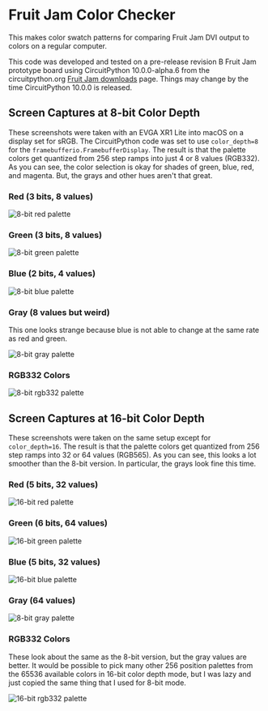 <!-- SPDX-License-Identifier: MIT -->
<!-- SPDX-FileCopyrightText: Copyright 2025 Sam Blenny -->
# Fruit Jam Color Checker

This makes color swatch patterns for comparing Fruit Jam DVI output to colors
on a regular computer.

This code was developed and tested on a pre-release revision B Fruit Jam
prototype board using CircuitPython 10.0.0-alpha.6 from the circuitpython.org
[Fruit Jam downloads](https://circuitpython.org/board/adafruit_fruit_jam/) page.
Things may change by the time CircuitPython 10.0.0 is released.


## Screen Captures at 8-bit Color Depth

These screenshots were taken with an EVGA XR1 Lite into macOS on a display set
for sRGB. The CircuitPython code was set to use `color_depth=8` for the
`framebufferio.FramebufferDisplay`. The result is that the palette colors get
quantized from 256 step ramps into just 4 or 8 values (RGB332). As you can see,
the color selection is okay for shades of green, blue, red, and magenta. But,
the grays and other hues aren't that great.


### Red (3 bits, 8 values)

![8-bit red palette](png/8-bit-red.png)


### Green (3 bits, 8 values)

![8-bit green palette](png/8-bit-green.png)


### Blue (2 bits, 4 values)

![8-bit blue palette](png/8-bit-blue.png)


### Gray (8 values but weird)

This one looks strange because blue is not able to change at the same rate as
red and green.

![8-bit gray palette](png/8-bit-gray.png)


### RGB332 Colors

![8-bit rgb332 palette](png/8-bit-rgb332.png)


## Screen Captures at 16-bit Color Depth

These screenshots were taken on the same setup except for `color_depth=16`. The
result is that the palette colors get quantized from 256 step ramps into 32 or
64 values (RGB565). As you can see, this looks a lot smoother than the 8-bit
version. In particular, the grays look fine this time.


### Red (5 bits, 32 values)

![16-bit red palette](png/16-bit-red.png)


### Green (6 bits, 64 values)

![16-bit green palette](png/16-bit-green.png)


### Blue (5 bits, 32 values)

![16-bit blue palette](png/16-bit-blue.png)


### Gray (64 values)

![8-bit gray palette](png/16-bit-gray.png)


### RGB332 Colors

These look about the same as the 8-bit version, but the gray values are better.
It would be possible to pick many other 256 position palettes from the 65536
available colors in 16-bit color depth mode, but I was lazy and just copied the
same thing that I used for 8-bit mode.

![16-bit rgb332 palette](png/16-bit-rgb332.png)
